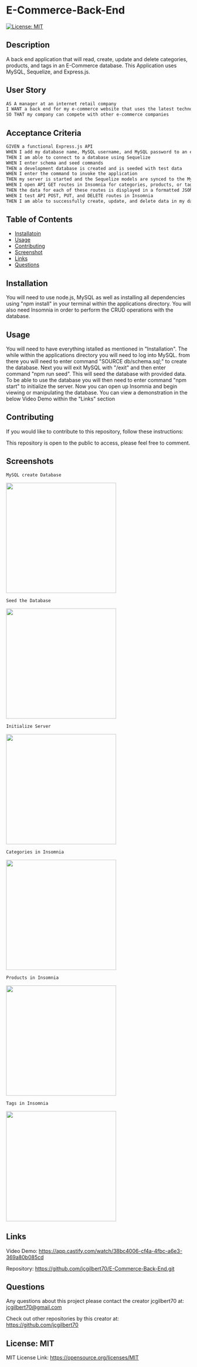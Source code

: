 
  # E-Commerce-Back-End
  

  [![License: MIT](https://img.shields.io/badge/License-MIT-yellow.svg)](https://opensource.org/licenses/MIT)
  
 
  ## Description
  
  A back end application that will read, create, update and delete categories, products, and tags in an E-Commerce database. This Application uses MySQL, Sequelize, and Express.js. 

  ## User Story

```md
AS A manager at an internet retail company
I WANT a back end for my e-commerce website that uses the latest technologies
SO THAT my company can compete with other e-commerce companies
```

  ## Acceptance Criteria

```md
GIVEN a functional Express.js API
WHEN I add my database name, MySQL username, and MySQL password to an environment variable file
THEN I am able to connect to a database using Sequelize
WHEN I enter schema and seed commands
THEN a development database is created and is seeded with test data
WHEN I enter the command to invoke the application
THEN my server is started and the Sequelize models are synced to the MySQL database
WHEN I open API GET routes in Insomnia for categories, products, or tags
THEN the data for each of these routes is displayed in a formatted JSON
WHEN I test API POST, PUT, and DELETE routes in Insomnia
THEN I am able to successfully create, update, and delete data in my database
```
 
  ## Table of Contents
  - [Installatoin](#installation)
  - [Usage](#usage)
  - [Contributing](#contributing)
  - [Screenshot](#screenshot)
  - [Links](#links)
  - [Questions](#questions)
  
 
  ## Installation
  
  You will need to use node.js, MySQL as well as installing all dependencies using "npm install" in your terminal within the applications directory. You will also need Insomnia in order to perform the CRUD operations with the database. 
  
  ## Usage
  
  You will need to have everything istalled as mentioned in "Installation". The while within the applications directory you will need to log into MySQL. from there you will need to enter command "SOURCE db/schema.sql;" to create the database. Next you will exit MySQL with "/exit" and then enter command "npm run seed". This will seed the database with provided data. To be able to use the database you will then need to enter command "npm start" to initialize the server. Now you can open up Insomnia and begin viewing or manipulating the database. You can view a demonstration in the below Video Demo within the "Links" section
 
 
  ## Contributing
  

  If you would like to contribute to this repository, follow these instructions: 
  

  This repository is open to the public to access, please feel free to comment.
  
  ## Screenshots

```MySQL create Database```

 <img src="./assets/img/MySQL.png" width="300">

```Seed the Database```

 <img src="./assets/img/Seeds.png" width="300">

```Initialize Server```

 <img src="./assets/img/Server.png" width="300">

```Categories in Insomnia```

 <img src="./assets/img/Categories.png" width="300">

```Products in Insomnia```

 <img src="./assets/img/Products.png" width="300">

```Tags in Insomnia```

 <img src="./assets/img/Tags.png" width="300">

  ## Links

  Video Demo: 
  https://app.castify.com/watch/38bc4006-cf4a-4fbc-a6e3-369a80b085cd

  Repository: 
  https://github.com/jcgilbert70/E-Commerce-Back-End.git


  ## Questions
  Any questions about this project please contact the creator jcgilbert70 at:
  jcgilbert70@gmail.com
  

  Check out other repositories by this creator at: https://github.com/jcgilbert70
  

  ## License: MIT
  
 
  MIT License Link: https://opensource.org/licenses/MIT

  
